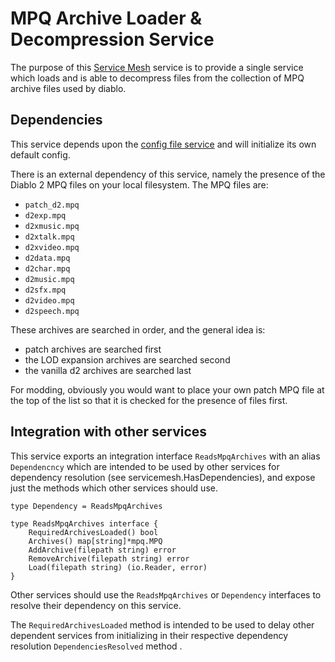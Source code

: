 # MPQ Archive Loader & Decompression Service

The purpose of this [Service Mesh](https://github.com/gravestench/servicemesh) service is
to provide a single service which loads and is able to decompress
files from the collection of MPQ archive files used by diablo.

## Dependencies

This service depends upon the [config file service](../configFile) and will
initialize its own default config.

There is an external dependency of this service, namely the presence of the
Diablo 2 MPQ files on your local filesystem. The MPQ files are:
* `patch_d2.mpq`
* `d2exp.mpq`
* `d2xmusic.mpq`
* `d2xtalk.mpq`
* `d2xvideo.mpq`
* `d2data.mpq`
* `d2char.mpq`
* `d2music.mpq`
* `d2sfx.mpq`
* `d2video.mpq`
* `d2speech.mpq`

These archives are searched in order, and the general idea is:
* patch archives are searched first
* the LOD expansion archives are searched second
* the vanilla d2 archives are searched last

For modding, obviously you would want to place your own patch MPQ file
at the top of the list so that it is checked for the presence of files first.

## Integration with other services

This service exports an integration interface `ReadsMpqArchives` with an alias
`Dependencncy` which are intended to be used by other services for dependency
resolution (see servicemesh.HasDependencies), and expose just the methods which
other services should use.

```golang
type Dependency = ReadsMpqArchives

type ReadsMpqArchives interface {
    RequiredArchivesLoaded() bool
    Archives() map[string]*mpq.MPQ
    AddArchive(filepath string) error
    RemoveArchive(filepath string) error
    Load(filepath string) (io.Reader, error)
}
```

Other services should use the `ReadsMpqArchives` or `Dependency` interfaces to resolve
their dependency on this service. 

The `RequiredArchivesLoaded` method is intended to be used to delay other 
dependent services from initializing in their respective dependency 
resolution `DependenciesResolved` method .